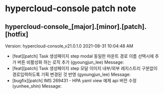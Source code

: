 # hypercloud-console patch note
## hypercloud-console_[major].[minor].[patch].[hotfix]
Version: hypercloud-console_v21.0.1.0
2021-08-31  10:04:48 AM
- [feat][patch] Task 생성페이지 step modal 동일한 마운트 경로 이름 선택시에 추가 버튼 비활성화 하는 로직 추가 (gyoungjun_lee) 
    Message: 
- [feat][patch] Task 생성페이지 step 모달 이미지 내부/외부 레지스트리 구분없이 경로입력하도록 기획 변경된 것 반영 (gyoungjun_lee) 
    Message: 
- [bugfix][patch] IMS 269431 - HPA yaml view 예제 api 버전 수정 (yunhee_shin) 
    Message: 